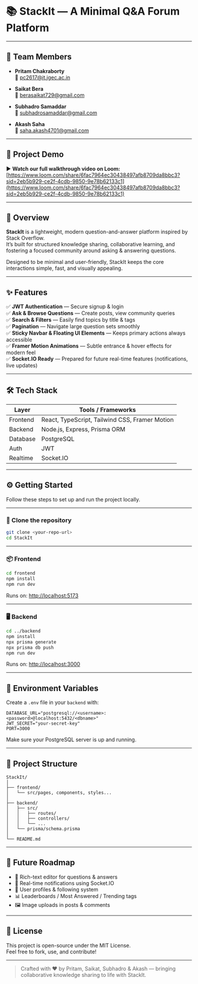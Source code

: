 # 📚 StackIt — A Minimal Q&A Forum Platform

---

## 👥 Team Members

- **Pritam Chakraborty**  
  📧 [pc2617@it.jgec.ac.in](mailto:pc2617@it.jgec.ac.in)

- **Saikat Bera**  
  📧 [berasaikat729@gmail.com](mailto:berasaikat729@gmail.com)

- **Subhadro Samaddar**  
  📧 [subhadrosamaddar@gmail.com](mailto:subhadrosamaddar@gmail.com)

- **Akash Saha**  
  📧 [saha.akash4701@gmail.com](mailto:saha.akash4701@gmail.com)

---

## 🎥 Project Demo

▶️ **Watch our full walkthrough video on Loom:**  
[https://www.loom.com/share/6fac7964ec30438497afb8709da8bbc3?sid=2eb5b929-ce2f-4cdb-9850-9e78b62133c1](https://www.loom.com/share/6fac7964ec30438497afb8709da8bbc3?sid=2eb5b929-ce2f-4cdb-9850-9e78b62133c1)

---

## 🚀 Overview

**StackIt** is a lightweight, modern question-and-answer platform inspired by Stack Overflow.  
It’s built for structured knowledge sharing, collaborative learning, and fostering a focused community around asking & answering questions.

Designed to be minimal and user-friendly, StackIt keeps the core interactions simple, fast, and visually appealing.

---

## ✨ Features

✅ **JWT Authentication** — Secure signup & login  
✅ **Ask & Browse Questions** — Create posts, view community queries  
✅ **Search & Filters** — Easily find topics by title & tags  
✅ **Pagination** — Navigate large question sets smoothly  
✅ **Sticky Navbar & Floating UI Elements** — Keeps primary actions always accessible  
✅ **Framer Motion Animations** — Subtle entrance & hover effects for modern feel  
✅ **Socket.IO Ready** — Prepared for future real-time features (notifications, live updates)

---

## 🛠 Tech Stack

| Layer      | Tools / Frameworks                    |
|------------|--------------------------------------|
| Frontend   | React, TypeScript, Tailwind CSS, Framer Motion |
| Backend    | Node.js, Express, Prisma ORM         |
| Database   | PostgreSQL                           |
| Auth       | JWT                                  |
| Realtime   | Socket.IO                            |

---

## ⚙️ Getting Started

Follow these steps to set up and run the project locally.

---

### 🚀 Clone the repository

```bash
git clone <your-repo-url>
cd StackIt
```

---

### 📦 Frontend

```bash
cd frontend
npm install
npm run dev
```
Runs on: [http://localhost:5173](http://localhost:5173)

---

### 🖥 Backend

```bash
cd ../backend
npm install
npx prisma generate
npx prisma db push
npm run dev
```
Runs on: [http://localhost:3000](http://localhost:3000)

---

## 🔐 Environment Variables

Create a `.env` file in your `backend` with:

```env
DATABASE_URL="postgresql://<username>:<password>@localhost:5432/<dbname>"
JWT_SECRET="your-secret-key"
PORT=3000
```

Make sure your PostgreSQL server is up and running.

---

## 🌳 Project Structure

```
StackIt/
│
├── frontend/
│   └── src/pages, components, styles...
│
├── backend/
│   ├── src/
│   │   ├── routes/
│   │   ├── controllers/
│   │   └── ...
│   └── prisma/schema.prisma
│
└── README.md
```

---

## 🚀 Future Roadmap

- 📝 Rich-text editor for questions & answers  
- 🔔 Real-time notifications using Socket.IO  
- 👤 User profiles & following system  
- 📊 Leaderboards / Most Answered / Trending tags  
- 🖼 Image uploads in posts & comments

---

## 🤝 License

This project is open-source under the MIT License.  
Feel free to fork, use, and contribute!

---

> Crafted with ❤️ by Pritam, Saikat, Subhadro & Akash — bringing collaborative knowledge sharing to life with StackIt.
